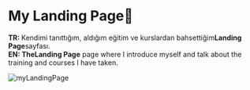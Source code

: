 # My Landing Page🙌
<b>TR: </b>Kendimi tanıttığım, aldığım eğitim ve kurslardan bahsettiğim<b>Landing Page</b>sayfası.<br>
<b>EN: </b><b>TheLanding Page</b> page where I introduce myself and talk about the training and courses I have taken.<br>

![myLandingPage](https://user-images.githubusercontent.com/109991448/231143986-7a62a9e8-af45-4f0a-bd1c-c9d8b9e1266a.jpg)

 
